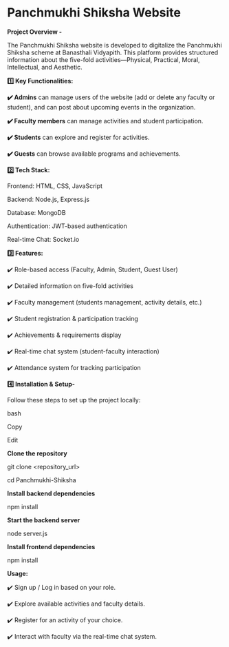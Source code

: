 # **Panchmukhi Shiksha Website**
**Project Overview -**

The Panchmukhi Shiksha website is developed to digitalize the Panchmukhi Shiksha scheme at Banasthali Vidyapith. This platform provides structured information about the five-fold activities—Physical, Practical, Moral, Intellectual, and Aesthetic.

**1️⃣ Key Functionalities:**

**✔️ Admins** can manage users of the website (add or delete any faculty or student), and can post about upcoming events in the organization.

**✔️ Faculty members** can manage activities and student participation.

**✔️ Students** can explore and register for activities.

**✔️ Guests** can browse available programs and achievements.


**2️⃣ Tech Stack:**

Frontend: HTML, CSS, JavaScript

Backend: Node.js, Express.js

Database: MongoDB

Authentication: JWT-based authentication

Real-time Chat: Socket.io


**3️⃣ Features:**

✔️ Role-based access (Faculty, Admin, Student, Guest User)
 
✔️ Detailed information on five-fold activities
 
✔️ Faculty management (students management, activity details, etc.)
 
✔️ Student registration & participation tracking
 
✔️ Achievements & requirements display
 
✔️ Real-time chat system (student-faculty interaction)
 
✔️ Attendance system for tracking participation

 

**4️⃣ Installation & Setup-**

Follow these steps to set up the project locally:

bash

Copy

Edit

**Clone the repository**

git clone <repository_url>

cd Panchmukhi-Shiksha

**Install backend dependencies**

npm install

**Start the backend server**

node server.js

**Install frontend dependencies**

npm install


**Usage:**

✔️ Sign up / Log in based on your role.

✔️ Explore available activities and faculty details.

✔️ Register for an activity of your choice.

✔️ Interact with faculty via the real-time chat system.
